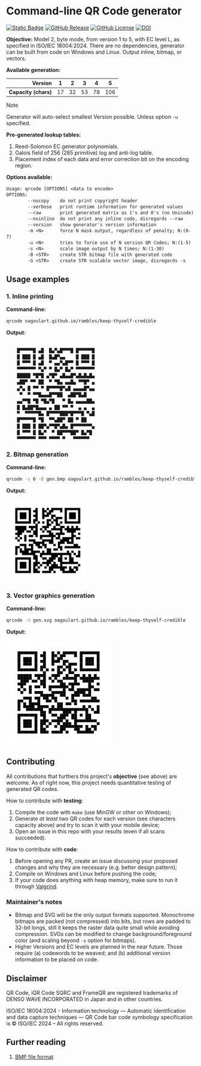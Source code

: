 # Command-line QR Code generator
[![Static Badge](https://img.shields.io/badge/ISO%2FIEC-18004%3A2024-red)](https://www.iso.org/standard/83389.html)
[![GitHub Release](https://img.shields.io/github/v/release/oagoulart/qrcode?color=green)](https://github.com/oAGoulart/qrcode/releases)
[![GitHub License](https://img.shields.io/github/license/oagoulart/qrcode)](https://github.com/oAGoulart/qrcode/tree/master?tab=MS-RL-1-ov-file)
[![DOI](https://zenodo.org/badge/998115592.svg)](https://doi.org/10.5281/zenodo.15851589)

**Objective:** Model 2, byte mode, from version 1 to 5, with EC level L, as specified in ISO/IEC 18004:2024. There are no dependencies, generator can be built from code on Windows and Linux. Output inline, bitmap, or vectors.

**Available generation:**

 **Version**            | 1    | 2    | 3    | 4    | 5    
----------------------: | ---- | ---- | ---- | ---- | ----
 **Capacity (chars)**   | 17   | 32   | 53   | 78   | 106 

> [!NOTE]
> Generator will auto-select smallest Version possible. Unless option `-u` specified.

**Pre-generated lookup tables:**
1. Reed-Solomon EC generator polynomials.
1. Galois field of 256 (285 primitive) log and anti-log table.
1. Placement index of each data and error correction bit on the encoding region.

**Options available:**

```text
Usage: qrcode [OPTIONS] <data to encode>
OPTIONS:
        --nocopy    do not print copyright header
        --verbose   print runtime information for generated values
        --raw       print generated matrix as 1's and 0's (no Unicode)
        --noinline  do not print any inline code, disregards --raw
        --version   show generator's version information
        -m <N>      force N mask output, regardless of penalty; N:(0-7)
        -u <N>      tries to force use of N version QR Codes; N:(1-5)
        -s <N>      scale image output by N times; N:(1-30)
        -B <STR>    create STR bitmap file with generated code
        -G <STR>    create STR scalable vector image, disregards -s
```

## Usage examples

### 1. Inline printing

**Command-line:** 
```bash
qrcode oagoulart.github.io/rambles/keep-thyself-credible
```

**Output:**
```bash

    █▀▀▀▀▀█ ▄█  █▄▀▄█▀▀▀█ █▀▀▀▀▀█
    █ ███ █ ▄█  █▄█▀▄▄    █ ███ █
    █ ▀▀▀ █ ▄█  ▀ ▄▄▀▄█▀▀ █ ▀▀▀ █
    ▀▀▀▀▀▀▀ ▀▄▀ ▀ █▄▀ █▄▀ ▀▀▀▀▀▀▀
    █████ ▀█▀█ ▄▀█▀ ▄█▄▄█▀▄█▄█▄█▄
    ▄██▀ ▀▀ ██  ▀ ▀█▄ ▄▄█▄ ▀▀█▀ ▄
    ▄▀▄ █ ▀▀ ▀ █▀▀▀▀█▀▄█ ▄▄▄▄█▀▄▄
     ▀  ▀ ▀▀█▄▄▄█▀▀██  ▄██▀█▄█   
    ▄▄▀▀█ ▀█ ▀█▄▀█   ▀ █▄ ▄▄▄▄██▄
    █ █▄██▀█▄▄▄ ▄ ██ ▀▀ ▀  ▄ ▄  ▄
    ▀  ▀▀▀▀▀█▄ █▀▀▀▀███▀█▀▀▀█ ▀▄█
    █▀▀▀▀▀█ ▀█  ▀▀▄██▀ ██ ▀ ██   
    █ ███ █ ██▀▄▀▀█▀▄█▄ █▀▀▀▀▀▀▀▄
    █ ▀▀▀ █ █▄▀  ▀ ██▀▀▀██▀ █▄▀█ 
    ▀▀▀▀▀▀▀ ▀▀▀ ▀▀▀▀ ▀   ▀▀▀▀▀▀  

```

### 2. Bitmap generation

**Command-line:** 
```bash
qrcode -s 6 -B gen.bmp oagoulart.github.io/rambles/keep-thyself-credible
```

**Output:**

![QR Code](assets/gen.bmp)

### 3. Vector graphics generation

**Command-line:** 
```bash
qrcode -V gen.svg oagoulart.github.io/rambles/keep-thyself-credible
```

**Output:**

![QR Code](assets/gen.svg)

## Contributing

All contributions that furthers this project's **objective** (see above) are welcome.
As of right now, this project needs quantitative testing of generated QR codes.

How to contribute with **testing**:
1. Compile the code with `make` (use MinGW or other on Windows);
1. Generate _at least_ two QR codes for each version (see characters capacity above) and try to scan it with your mobile device;
1. Open an issue in this repo with your results (even if all scans succeeded).

How to contribute with **code**:
1. Before opening any PR, create an issue discussing your proposed changes and why they are necessary (e.g. better design pattern);
1. Compile on Windows and Linux before pushing the code;
1. If your code does anything with heap memory, make sure to run it through [Valgrind](https://valgrind.org).

### Maintainer's notes

- Bitmap and SVG will be the only output formats supported. Monochrome bitmaps are packed (not compressed) into bits, but rows are padded to 32-bit longs, still it keeps the raster data quite small while avoiding compression. SVGs can be modified to change background/foreground color (and scaling beyond `-s` option for bitmaps).
- Higher Versions and EC levels are planned in the near future. Those require (a) codewords to be weaved; and (b) additional version information to be placed on code.

## Disclaimer
QR Code, iQR Code SQRC and FrameQR are registered trademarks of DENSO WAVE INCORPORATED in Japan and in other countries.

ISO/IEC 18004:2024 - Information technology — Automatic identification and data capture techniques — QR Code bar code symbology specification is &copy; ISO/IEC 2024 – All rights reserved.

## Further reading

1. [BMP file format](https://gibberlings3.github.io/iesdp/file_formats/ie_formats/bmp.htm)



